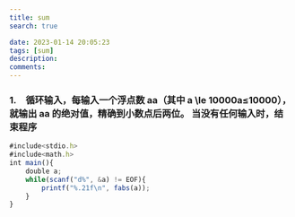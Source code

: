 ```yaml
---
title: sum
search: true

date: 2023-01-14 20:05:23
tags: [sum]
description:
comments:
---
```


### 1\. 循环输入，每输入一个浮点数 aa（其中 a \le 10000a≤10000），就输出 aa 的绝对值，精确到小数点后两位。 当没有任何输入时，结束程序
```js
#include<stdio.h>
#include<math.h>
int main(){
    double a;
    while(scanf("d%", &a) != EOF){
        printf("%.21f\n", fabs(a));
    }
}
```